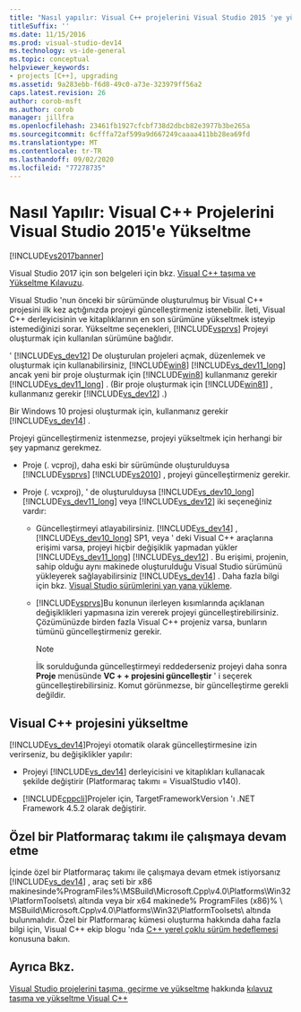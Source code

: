 ```yaml
---
title: "Nasıl yapılır: Visual C++ projelerini Visual Studio 2015 'ye yükseltme | Microsoft Docs"
titleSuffix: ''
ms.date: 11/15/2016
ms.prod: visual-studio-dev14
ms.technology: vs-ide-general
ms.topic: conceptual
helpviewer_keywords:
- projects [C++], upgrading
ms.assetid: 9a283ebb-f6d8-49c0-a73e-323979ff56a2
caps.latest.revision: 26
author: corob-msft
ms.author: corob
manager: jillfra
ms.openlocfilehash: 23461fb1927cfcbf738d2dbcb82e3977b3be265a
ms.sourcegitcommit: 6cfffa72af599a9d667249caaaa411bb28ea69fd
ms.translationtype: MT
ms.contentlocale: tr-TR
ms.lasthandoff: 09/02/2020
ms.locfileid: "77278735"
---
```

# <a name="how-to-upgrade-visual-c-projects-to-visual-studio-2015"></a>Nasıl Yapılır: Visual C++ Projelerini Visual Studio 2015'e Yükseltme
[!INCLUDE[vs2017banner](../includes/vs2017banner.md)]

Visual Studio 2017 için son belgeleri için bkz. [Visual C++ taşıma ve Yükseltme Kılavuzu](/cpp/porting/visual-cpp-porting-and-upgrading-guide).

Visual Studio 'nun önceki bir sürümünde oluşturulmuş bir Visual C++ projesini ilk kez açtığınızda projeyi güncelleştirmeniz istenebilir. İleti, Visual C++ derleyicisinin ve kitaplıklarının en son sürümüne yükseltmek isteyip istemediğinizi sorar. Yükseltme seçenekleri, [!INCLUDE[vsprvs](../includes/vsprvs-md.md)] Projeyi oluşturmak için kullanılan sürümüne bağlıdır.

 ' [!INCLUDE[vs_dev12](../includes/vs-dev12-md.md)] De oluşturulan projeleri açmak, düzenlemek ve oluşturmak için kullanabilirsiniz, [!INCLUDE[win8](../includes/win8-md.md)] [!INCLUDE[vs_dev11_long](../includes/vs-dev11-long-md.md)] ancak yeni bir proje oluşturmak için [!INCLUDE[win8](../includes/win8-md.md)] kullanmanız gerekir [!INCLUDE[vs_dev11_long](../includes/vs-dev11-long-md.md)] . (Bir proje oluşturmak için [!INCLUDE[win81](../includes/win81-md.md)] , kullanmanız gerekir [!INCLUDE[vs_dev12](../includes/vs-dev12-md.md)] .)

 Bir Windows 10 projesi oluşturmak için, kullanmanız gerekir [!INCLUDE[vs_dev14](../includes/vs-dev14-md.md)] .

 Projeyi güncelleştirmeniz istenmezse, projeyi yükseltmek için herhangi bir şey yapmanız gerekmez.

- Proje (. vcproj), daha eski bir sürümünde oluşturulduysa [!INCLUDE[vsprvs](../includes/vsprvs-md.md)] [!INCLUDE[vs2010](../includes/vs2010-md.md)] , projeyi güncelleştirmeniz gerekir.

- Proje (. vcxproj), ' de oluşturulduysa [!INCLUDE[vs_dev10_long](../includes/vs-dev10-long-md.md)]  [!INCLUDE[vs_dev11_long](../includes/vs-dev11-long-md.md)] veya [!INCLUDE[vs_dev12](../includes/vs-dev12-md.md)] iki seçeneğiniz vardır:

  - Güncelleştirmeyi atlayabilirsiniz. [!INCLUDE[vs_dev14](../includes/vs-dev14-md.md)] , [!INCLUDE[vs_dev10_long](../includes/vs-dev10-long-md.md)] SP1, veya ' deki Visual C++ araçlarına erişimi varsa, projeyi hiçbir değişiklik yapmadan yükler  [!INCLUDE[vs_dev11_long](../includes/vs-dev11-long-md.md)] [!INCLUDE[vs_dev12](../includes/vs-dev12-md.md)] . Bu erişimi, projenin, sahip olduğu aynı makinede oluşturulduğu Visual Studio sürümünü yükleyerek sağlayabilirsiniz [!INCLUDE[vs_dev14](../includes/vs-dev14-md.md)] . Daha fazla bilgi için bkz. [Visual Studio sürümlerini yan yana yükleme](../install/install-visual-studio-versions-side-by-side.md).

  - [!INCLUDE[vsprvs](../includes/vsprvs-md.md)]Bu konunun ilerleyen kısımlarında açıklanan değişiklikleri yapmasına izin vererek projeyi güncelleştirebilirsiniz. Çözümünüzde birden fazla Visual C++ projeniz varsa, bunların tümünü güncelleştirmeniz gerekir.

    > [!NOTE]
    > İlk sorulduğunda güncelleştirmeyi reddederseniz projeyi daha sonra **Proje** menüsünde **VC + + projesini güncelleştir** ' i seçerek güncelleştirebilirsiniz. Komut görünmezse, bir güncelleştirme gerekli değildir.

## <a name="upgrading-a-visual-c-project"></a>Visual C++ projesini yükseltme
 [!INCLUDE[vs_dev14](../includes/vs-dev14-md.md)]Projeyi otomatik olarak güncelleştirmesine izin verirseniz, bu değişiklikler yapılır:

- Projeyi [!INCLUDE[vs_dev14](../includes/vs-dev14-md.md)] derleyicisini ve kitaplıkları kullanacak şekilde değiştirir (Platformaraç takımı = VisualStudio v140).

- [!INCLUDE[cppcli](../includes/cppcli-md.md)]Projeler için, TargetFrameworkVersion 'ı .NET Framework 4.5.2 olarak değiştirir.

## <a name="continuing-to-work-with-a-custom-platformtoolset"></a>Özel bir Platformaraç takımı ile çalışmaya devam etme
 İçinde özel bir Platformaraç takımı ile çalışmaya devam etmek istiyorsanız [!INCLUDE[vs_dev14](../includes/vs-dev14-md.md)] , araç seti bir x86 makinesinde%ProgramFiles%\MSBuild\Microsoft.Cpp\v4.0\Platforms\Win32\PlatformToolsets\ altında veya bir x64 makinede% ProgramFiles (x86)% \ MSBuild\Microsoft.Cpp\v4.0\Platforms\Win32\PlatformToolsets\ altında bulunmalıdır. Özel bir Platformaraç kümesi oluşturma hakkında daha fazla bilgi için, Visual C++ ekip blogu 'nda [C++ yerel çoklu sürüm hedeflemesi](https://blogs.msdn.com/b/vcblog/archive/2009/12/08/c-native-multi-targeting.aspx) konusuna bakın.

## <a name="see-also"></a>Ayrıca Bkz.
 [Visual Studio projelerini taşıma, geçirme ve yükseltme](../porting/porting-migrating-and-upgrading-visual-studio-projects.md) hakkında [kılavuz taşıma ve yükseltme Visual C++](https://msdn.microsoft.com/library/f5fbcc3d-aa72-41a6-ad9a-a706af2166fb)
